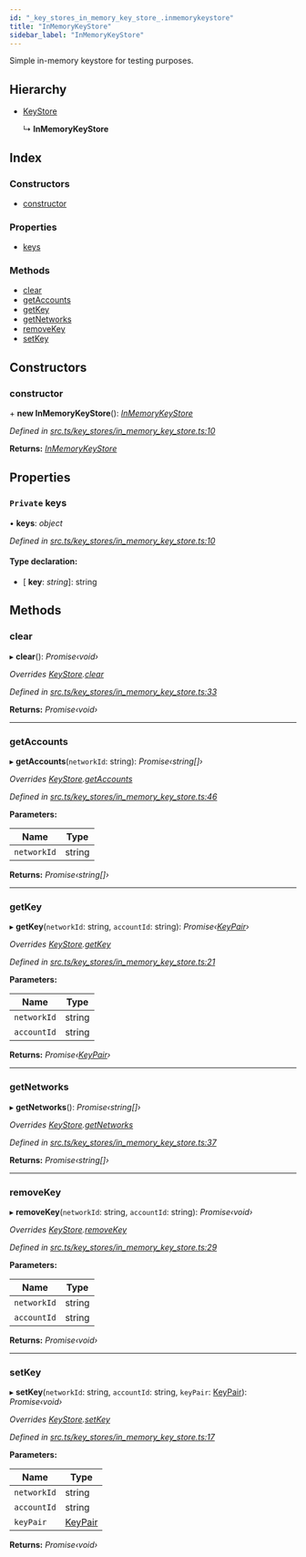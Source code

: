 ```yaml
---
id: "_key_stores_in_memory_key_store_.inmemorykeystore"
title: "InMemoryKeyStore"
sidebar_label: "InMemoryKeyStore"
---
```


Simple in-memory keystore for testing purposes.

## Hierarchy

* [KeyStore](_key_stores_keystore_.keystore.md)

  ↳ **InMemoryKeyStore**

## Index

### Constructors

* [constructor](_key_stores_in_memory_key_store_.inmemorykeystore.md#constructor)

### Properties

* [keys](_key_stores_in_memory_key_store_.inmemorykeystore.md#private-keys)

### Methods

* [clear](_key_stores_in_memory_key_store_.inmemorykeystore.md#clear)
* [getAccounts](_key_stores_in_memory_key_store_.inmemorykeystore.md#getaccounts)
* [getKey](_key_stores_in_memory_key_store_.inmemorykeystore.md#getkey)
* [getNetworks](_key_stores_in_memory_key_store_.inmemorykeystore.md#getnetworks)
* [removeKey](_key_stores_in_memory_key_store_.inmemorykeystore.md#removekey)
* [setKey](_key_stores_in_memory_key_store_.inmemorykeystore.md#setkey)

## Constructors

###  constructor

\+ **new InMemoryKeyStore**(): *[InMemoryKeyStore](_key_stores_in_memory_key_store_.inmemorykeystore.md)*

*Defined in [src.ts/key_stores/in_memory_key_store.ts:10](https://github.com/nearprotocol/nearlib/blob/213b318/src.ts/key_stores/in_memory_key_store.ts#L10)*

**Returns:** *[InMemoryKeyStore](_key_stores_in_memory_key_store_.inmemorykeystore.md)*

## Properties

### `Private` keys

• **keys**: *object*

*Defined in [src.ts/key_stores/in_memory_key_store.ts:10](https://github.com/nearprotocol/nearlib/blob/213b318/src.ts/key_stores/in_memory_key_store.ts#L10)*

#### Type declaration:

* \[ **key**: *string*\]: string

## Methods

###  clear

▸ **clear**(): *Promise‹void›*

*Overrides [KeyStore](_key_stores_keystore_.keystore.md).[clear](_key_stores_keystore_.keystore.md#abstract-clear)*

*Defined in [src.ts/key_stores/in_memory_key_store.ts:33](https://github.com/nearprotocol/nearlib/blob/213b318/src.ts/key_stores/in_memory_key_store.ts#L33)*

**Returns:** *Promise‹void›*

___

###  getAccounts

▸ **getAccounts**(`networkId`: string): *Promise‹string[]›*

*Overrides [KeyStore](_key_stores_keystore_.keystore.md).[getAccounts](_key_stores_keystore_.keystore.md#abstract-getaccounts)*

*Defined in [src.ts/key_stores/in_memory_key_store.ts:46](https://github.com/nearprotocol/nearlib/blob/213b318/src.ts/key_stores/in_memory_key_store.ts#L46)*

**Parameters:**

Name | Type |
------ | ------ |
`networkId` | string |

**Returns:** *Promise‹string[]›*

___

###  getKey

▸ **getKey**(`networkId`: string, `accountId`: string): *Promise‹[KeyPair](_utils_key_pair_.keypair.md)›*

*Overrides [KeyStore](_key_stores_keystore_.keystore.md).[getKey](_key_stores_keystore_.keystore.md#abstract-getkey)*

*Defined in [src.ts/key_stores/in_memory_key_store.ts:21](https://github.com/nearprotocol/nearlib/blob/213b318/src.ts/key_stores/in_memory_key_store.ts#L21)*

**Parameters:**

Name | Type |
------ | ------ |
`networkId` | string |
`accountId` | string |

**Returns:** *Promise‹[KeyPair](_utils_key_pair_.keypair.md)›*

___

###  getNetworks

▸ **getNetworks**(): *Promise‹string[]›*

*Overrides [KeyStore](_key_stores_keystore_.keystore.md).[getNetworks](_key_stores_keystore_.keystore.md#abstract-getnetworks)*

*Defined in [src.ts/key_stores/in_memory_key_store.ts:37](https://github.com/nearprotocol/nearlib/blob/213b318/src.ts/key_stores/in_memory_key_store.ts#L37)*

**Returns:** *Promise‹string[]›*

___

###  removeKey

▸ **removeKey**(`networkId`: string, `accountId`: string): *Promise‹void›*

*Overrides [KeyStore](_key_stores_keystore_.keystore.md).[removeKey](_key_stores_keystore_.keystore.md#abstract-removekey)*

*Defined in [src.ts/key_stores/in_memory_key_store.ts:29](https://github.com/nearprotocol/nearlib/blob/213b318/src.ts/key_stores/in_memory_key_store.ts#L29)*

**Parameters:**

Name | Type |
------ | ------ |
`networkId` | string |
`accountId` | string |

**Returns:** *Promise‹void›*

___

###  setKey

▸ **setKey**(`networkId`: string, `accountId`: string, `keyPair`: [KeyPair](_utils_key_pair_.keypair.md)): *Promise‹void›*

*Overrides [KeyStore](_key_stores_keystore_.keystore.md).[setKey](_key_stores_keystore_.keystore.md#abstract-setkey)*

*Defined in [src.ts/key_stores/in_memory_key_store.ts:17](https://github.com/nearprotocol/nearlib/blob/213b318/src.ts/key_stores/in_memory_key_store.ts#L17)*

**Parameters:**

Name | Type |
------ | ------ |
`networkId` | string |
`accountId` | string |
`keyPair` | [KeyPair](_utils_key_pair_.keypair.md) |

**Returns:** *Promise‹void›*
